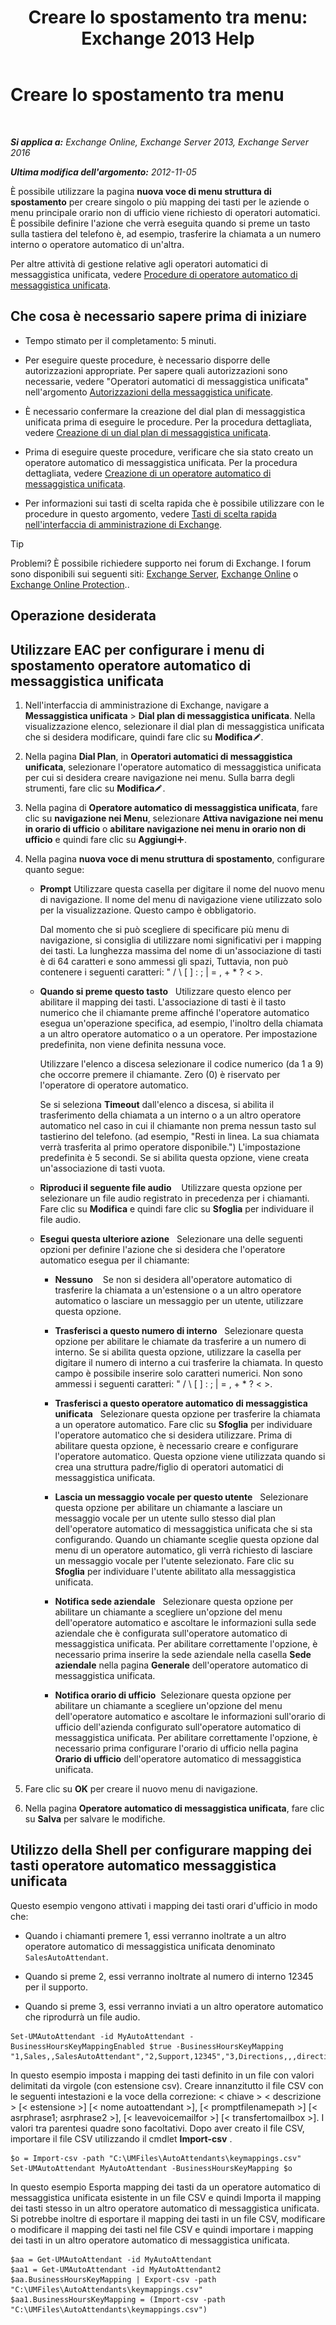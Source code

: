﻿---
title: 'Creare lo spostamento tra menu: Exchange 2013 Help'
TOCTitle: Creare lo spostamento tra menu
ms:assetid: 3cfc9a01-0a61-4d15-9561-621568dc30d9
ms:mtpsurl: https://technet.microsoft.com/it-it/library/Aa997471(v=EXCHG.150)
ms:contentKeyID: 50480394
ms.date: 05/22/2018
mtps_version: v=EXCHG.150
f1_keywords:
- Microsoft.Exchange.Management.SnapIn.Esm.OrganizationConfiguration.UnifiedMessaging.AutoAttendantKeyMappingControl
ms.translationtype: MT
---

# Creare lo spostamento tra menu

 

_**Si applica a:** Exchange Online, Exchange Server 2013, Exchange Server 2016_

_**Ultima modifica dell'argomento:** 2012-11-05_

È possibile utilizzare la pagina **nuova voce di menu struttura di spostamento** per creare singolo o più mapping dei tasti per le aziende o menu principale orario non di ufficio viene richiesto di operatori automatici. È possibile definire l'azione che verrà eseguita quando si preme un tasto sulla tastiera del telefono è, ad esempio, trasferire la chiamata a un numero interno o operatore automatico di un'altra.

Per altre attività di gestione relative agli operatori automatici di messaggistica unificata, vedere [Procedure di operatore automatico di messaggistica unificata](um-auto-attendant-procedures-exchange-2013-help.md).

## Che cosa è necessario sapere prima di iniziare

  - Tempo stimato per il completamento: 5 minuti.

  - Per eseguire queste procedure, è necessario disporre delle autorizzazioni appropriate. Per sapere quali autorizzazioni sono necessarie, vedere "Operatori automatici di messaggistica unificata" nell'argomento [Autorizzazioni della messaggistica unificate](unified-messaging-permissions-exchange-2013-help.md).

  - È necessario confermare la creazione del dial plan di messaggistica unificata prima di eseguire le procedure. Per la procedura dettagliata, vedere [Creazione di un dial plan di messaggistica unificata](create-a-um-dial-plan-exchange-2013-help.md).

  - Prima di eseguire queste procedure, verificare che sia stato creato un operatore automatico di messaggistica unificata. Per la procedura dettagliata, vedere [Creazione di un operatore automatico di messaggistica unificata](create-a-um-auto-attendant-exchange-2013-help.md).

  - Per informazioni sui tasti di scelta rapida che è possibile utilizzare con le procedure in questo argomento, vedere [Tasti di scelta rapida nell'interfaccia di amministrazione di Exchange](keyboard-shortcuts-in-the-exchange-admin-center-exchange-online-protection-help.md).


> [!TIP]
> Problemi? È possibile richiedere supporto nei forum di Exchange. I forum sono disponibili sui seguenti siti: <A href="https://go.microsoft.com/fwlink/p/?linkid=60612">Exchange Server</A>, <A href="https://go.microsoft.com/fwlink/p/?linkid=267542">Exchange Online</A> o <A href="https://go.microsoft.com/fwlink/p/?linkid=285351">Exchange Online Protection</A>..



## Operazione desiderata

## Utilizzare EAC per configurare i menu di spostamento operatore automatico di messaggistica unificata

1.  Nell'interfaccia di amministrazione di Exchange, navigare a **Messaggistica unificata** \> **Dial plan di messaggistica unificata**. Nella visualizzazione elenco, selezionare il dial plan di messaggistica unificata che si desidera modificare, quindi fare clic su **Modifica**![Icona Modifica](images/JJ218640.6f53ccb2-1f13-4c02-bea0-30690e6ea71d(EXCHG.150).gif "Icona Modifica").

2.  Nella pagina **Dial Plan**, in **Operatori automatici di messaggistica unificata**, selezionare l'operatore automatico di messaggistica unificata per cui si desidera creare navigazione nei menu. Sulla barra degli strumenti, fare clic su **Modifica**![Icona Modifica](images/JJ218640.6f53ccb2-1f13-4c02-bea0-30690e6ea71d(EXCHG.150).gif "Icona Modifica").

3.  Nella pagina di **Operatore automatico di messaggistica unificata**, fare clic su **navigazione nei Menu**, selezionare **Attiva navigazione nei menu in orario di ufficio** o **abilitare navigazione nei menu in orario non di ufficio** e quindi fare clic su **Aggiungi**![Icona Aggiungi](images/JJ218640.c1e75329-d6d7-4073-a27d-498590bbb558(EXCHG.150).gif "Icona Aggiungi").

4.  Nella pagina **nuova voce di menu struttura di spostamento**, configurare quanto segue:
    
      - **Prompt** Utilizzare questa casella per digitare il nome del nuovo menu di navigazione. Il nome del menu di navigazione viene utilizzato solo per la visualizzazione. Questo campo è obbligatorio.
        
        Dal momento che si può scegliere di specificare più menu di navigazione, si consiglia di utilizzare nomi significativi per i mapping dei tasti. La lunghezza massima del nome di un'associazione di tasti è di 64 caratteri e sono ammessi gli spazi, Tuttavia, non può contenere i seguenti caratteri: " / \\ \[ \] : ; | = , + \* ? \< \>.
    
      - **Quando si preme questo tasto**   Utilizzare questo elenco per abilitare il mapping dei tasti. L'associazione di tasti è il tasto numerico che il chiamante preme affinché l'operatore automatico esegua un'operazione specifica, ad esempio, l'inoltro della chiamata a un altro operatore automatico o a un operatore. Per impostazione predefinita, non viene definita nessuna voce.
        
        Utilizzare l'elenco a discesa selezionare il codice numerico (da 1 a 9) che occorre premere il chiamante. Zero (0) è riservato per l'operatore di operatore automatico.
        
        Se si seleziona **Timeout** dall'elenco a discesa, si abilita il trasferimento della chiamata a un interno o a un altro operatore automatico nel caso in cui il chiamante non prema nessun tasto sul tastierino del telefono. (ad esempio, "Resti in linea. La sua chiamata verrà trasferita al primo operatore disponibile.") L'impostazione predefinita è 5 secondi. Se si abilita questa opzione, viene creata un'associazione di tasti vuota.
    
      - **Riproduci il seguente file audio**    Utilizzare questa opzione per selezionare un file audio registrato in precedenza per i chiamanti. Fare clic su **Modifica** e quindi fare clic su **Sfoglia** per individuare il file audio.
    
      - **Esegui questa ulteriore azione**   Selezionare una delle seguenti opzioni per definire l'azione che si desidera che l'operatore automatico esegua per il chiamante:
        
          - **Nessuno**    Se non si desidera all'operatore automatico di trasferire la chiamata a un'estensione o a un altro operatore automatico o lasciare un messaggio per un utente, utilizzare questa opzione.
        
          - **Trasferisci a questo numero di interno**   Selezionare questa opzione per abilitare le chiamate da trasferire a un numero di interno. Se si abilita questa opzione, utilizzare la casella per digitare il numero di interno a cui trasferire la chiamata. In questo campo è possibile inserire solo caratteri numerici. Non sono ammessi i seguenti caratteri: " / \\ \[ \] : ; | = , + \* ? \< \>.
        
          - **Trasferisci a questo operatore automatico di messaggistica unificata**   Selezionare questa opzione per trasferire la chiamata a un operatore automatico. Fare clic su **Sfoglia** per individuare l'operatore automatico che si desidera utilizzare. Prima di abilitare questa opzione, è necessario creare e configurare l'operatore automatico. Questa opzione viene utilizzata quando si crea una struttura padre/figlio di operatori automatici di messaggistica unificata.
        
          - **Lascia un messaggio vocale per questo utente**   Selezionare questa opzione per abilitare un chiamante a lasciare un messaggio vocale per un utente sullo stesso dial plan dell'operatore automatico di messaggistica unificata che si sta configurando. Quando un chiamante sceglie questa opzione dal menu di un operatore automatico, gli verrà richiesto di lasciare un messaggio vocale per l'utente selezionato. Fare clic su **Sfoglia** per individuare l'utente abilitato alla messaggistica unificata.
        
          - **Notifica sede aziendale**   Selezionare questa opzione per abilitare un chiamante a scegliere un'opzione del menu dell'operatore automatico e ascoltare le informazioni sulla sede aziendale che è configurata sull'operatore automatico di messaggistica unificata. Per abilitare correttamente l'opzione, è necessario prima inserire la sede aziendale nella casella **Sede aziendale** nella pagina **Generale** dell'operatore automatico di messaggistica unificata.
        
          - **Notifica orario di ufficio**  Selezionare questa opzione per abilitare un chiamante a scegliere un'opzione del menu dell'operatore automatico e ascoltare le informazioni sull'orario di ufficio dell'azienda configurato sull'operatore automatico di messaggistica unificata. Per abilitare correttamente l'opzione, è necessario prima configurare l'orario di ufficio nella pagina **Orario di ufficio** dell'operatore automatico di messaggistica unificata.

5.  Fare clic su **OK** per creare il nuovo menu di navigazione.

6.  Nella pagina **Operatore automatico di messaggistica unificata**, fare clic su **Salva** per salvare le modifiche.

## Utilizzo della Shell per configurare mapping dei tasti operatore automatico messaggistica unificata

Questo esempio vengono attivati i mapping dei tasti orari d'ufficio in modo che:

  - Quando i chiamanti premere 1, essi verranno inoltrate a un altro operatore automatico di messaggistica unificata denominato `SalesAutoAttendant`.

  - Quando si preme 2, essi verranno inoltrate al numero di interno 12345 per il supporto.

  - Quando si preme 3, essi verranno inviati a un altro operatore automatico che riprodurrà un file audio.

<!-- end list -->

    Set-UMAutoAttendant -id MyAutoAttendant -BusinessHoursKeyMappingEnabled $true -BusinessHoursKeyMapping "1,Sales,,SalesAutoAttendant","2,Support,12345","3,Directions,,,directions.wav"

In questo esempio imposta i mapping dei tasti definito in un file con valori delimitati da virgole (con estensione csv). Creare innanzitutto il file CSV con le seguenti intestazioni e la voce della correzione: \< chiave \> \< descrizione \> \[\< estensione \>\] \[\< nome autoattendant \>\], \[\< promptfilenamepath \>\] \[\< asrphrase1; asrphrase2 \>\], \[\< leavevoicemailfor \>\] \[\< transfertomailbox \>\]. I valori tra parentesi quadre sono facoltativi. Dopo aver creato il file CSV, importare il file CSV utilizzando il cmdlet **Import-csv** .

    $o = Import-csv -path "C:\UMFiles\AutoAttendants\keymappings.csv"
    Set-UMAutoAttendant MyAutoAttendant -BusinessHoursKeyMapping $o

In questo esempio Esporta mapping dei tasti da un operatore automatico di messaggistica unificata esistente in un file CSV e quindi Importa il mapping dei tasti stesso in un altro operatore automatico di messaggistica unificata. Si potrebbe inoltre di esportare il mapping dei tasti in un file CSV, modificare o modificare il mapping dei tasti nel file CSV e quindi importare i mapping dei tasti in un altro operatore automatico di messaggistica unificata.

    $aa = Get-UMAutoAttendant -id MyAutoAttendant
    $aa1 = Get-UMAutoAttendant -id MyAutoAttendant2
    $aa.BusinessHoursKeyMapping | Export-csv -path "C:\UMFiles\AutoAttendants\keymappings.csv"
    $aa1.BusinessHoursKeyMapping = (Import-csv -path "C:\UMFiles\AutoAttendants\keymappings.csv")

